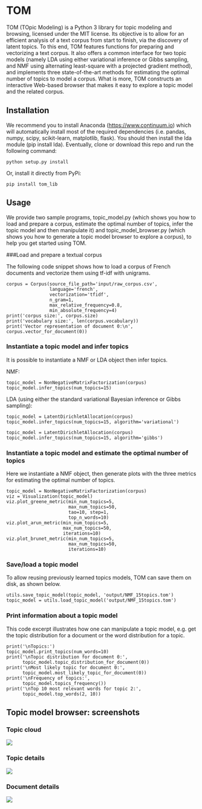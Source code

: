 # TOM

TOM (TOpic Modeling) is a Python 3 library for topic modeling and browsing, licensed under the MIT license. Its objective is to allow for an efficient analysis of a text corpus from start to finish, via the discovery of latent topics. To this end, TOM features functions for preparing and vectorizing a text corpus. It also offers a common interface for two topic models (namely LDA using either variational inference or Gibbs sampling, and NMF using alternating least-square with a projected gradient method), and implements three state-of-the-art methods for estimating the optimal number of topics to model a corpus. What is more, TOM constructs an interactive Web-based browser that makes it easy to explore a topic model and the related corpus.

## Installation

We recommend you to install Anaconda (https://www.continuum.io) which will automatically install most of the required dependencies (i.e. pandas, numpy, scipy, scikit-learn, matplotlib, flask). You should then install the lda module (pip install lda).
Eventually, clone or download this repo and run the following command:

```
python setup.py install
```

Or, install it directly from PyPi:

```
pip install tom_lib
```

## Usage

We provide two sample programs, topic_model.py (which shows you how to load and prepare a corpus, estimate the optimal number of topics, infer the topic model and then manipulate it) and topic_model_browser.py (which shows you how to generate a topic model browser to explore a corpus), to help you get started using TOM.

###Load and prepare a textual corpus

The following code snippet shows how to load a corpus of French documents and vectorize them using tf-idf with unigrams.

```
corpus = Corpus(source_file_path='input/raw_corpus.csv',
                language='french', 
                vectorization='tfidf', 
                n_gram=1,
                max_relative_frequency=0.8, 
                min_absolute_frequency=4)
print('corpus size:', corpus.size)
print('vocabulary size:', len(corpus.vocabulary))
print('Vector representation of document 0:\n', corpus.vector_for_document(0))
```

### Instantiate a topic model and infer topics

It is possible to instantiate a NMF or LDA object then infer topics. 

NMF:

```
topic_model = NonNegativeMatrixFactorization(corpus)
topic_model.infer_topics(num_topics=15)
```

LDA (using either the standard variational Bayesian inference or Gibbs sampling):

```
topic_model = LatentDirichletAllocation(corpus)
topic_model.infer_topics(num_topics=15, algorithm='variational')
```
```
topic_model = LatentDirichletAllocation(corpus)
topic_model.infer_topics(num_topics=15, algorithm='gibbs')
```

### Instantiate a topic model and estimate the optimal number of topics

Here we instantiate a NMF object, then generate plots with the three metrics for estimating the optimal number of topics.

```
topic_model = NonNegativeMatrixFactorization(corpus)
viz = Visualization(topic_model)
viz.plot_greene_metric(min_num_topics=5, 
                       max_num_topics=50, 
                       tao=10, step=1, 
                       top_n_words=10)
viz.plot_arun_metric(min_num_topics=5, 
                     max_num_topics=50, 
                     iterations=10)
viz.plot_brunet_metric(min_num_topics=5, 
                       max_num_topics=50,
                       iterations=10)
```

### Save/load a topic model

To allow reusing previously learned topics models, TOM can save them on disk, as shown below.

```
utils.save_topic_model(topic_model, 'output/NMF_15topics.tom')
topic_model = utils.load_topic_model('output/NMF_15topics.tom')
```

### Print information about a topic model

This code excerpt illustrates how one can manipulate a topic model, e.g. get the topic distribution for a document or the word distribution for a topic.

```
print('\nTopics:')
topic_model.print_topics(num_words=10)
print('\nTopic distribution for document 0:',
      topic_model.topic_distribution_for_document(0))
print('\nMost likely topic for document 0:',
      topic_model.most_likely_topic_for_document(0))
print('\nFrequency of topics:',
      topic_model.topics_frequency())
print('\nTop 10 most relevant words for topic 2:',
      topic_model.top_words(2, 10))
```

## Topic model browser: screenshots

### Topic cloud
![](http://mediamining.univ-lyon2.fr/people/guille/tom_resources/topic_cloud.jpg)
### Topic details
![](http://mediamining.univ-lyon2.fr/people/guille/tom_resources/topic_0.jpg)
### Document details
![](http://mediamining.univ-lyon2.fr/people/guille/tom_resources/document_31.jpg)
